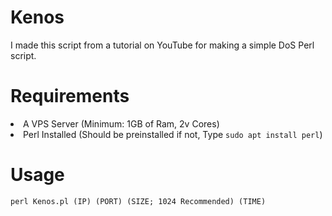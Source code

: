 # Kenos
I made this script from a tutorial on YouTube for making a simple DoS Perl script.

# Requirements
<li>A VPS Server (Minimum: 1GB of Ram, 2v Cores)</li>
<li>Perl Installed (Should be preinstalled if not, Type <code>sudo apt install perl</code>)</li>

# Usage
<pre><code>perl Kenos.pl (IP) (PORT) (SIZE; 1024 Recommended) (TIME)</code></pre>
